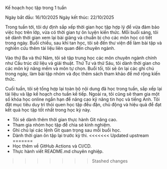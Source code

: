Kế hoạch học tập trong 1 tuần

Ngày bắt đầu: 16/10/2025
Ngày kết thúc: 22/10/2025

Trong tuần tới, tôi dự định sắp xếp thời gian học tập hợp lý để vừa đảm bảo việc học trên lớp, vừa có thời gian tự ôn luyện kiến thức. Mỗi buổi sáng, tôi sẽ dành thời gian xem lại bài giảng và chuẩn bị cho các môn học có tiết trong ngày. Buổi chiều, sau khi tan học, tôi sẽ đến thư viện để làm bài tập và nghiên cứu thêm tài liệu liên quan đến chuyên ngành.

Vào thứ Ba và thứ Năm, tôi sẽ tập trung học các môn chuyên ngành chính như Cấu trúc dữ liệu và giải thuật. Thứ Tư và thứ Sáu, tôi dành thời gian cho các môn kỹ năng mềm và môn tự chọn. Buổi tối, tôi sẽ ôn lại các ghi chú trong ngày, làm bài tập nhóm và đọc thêm sách tham khảo để mở rộng kiến thức.

Cuối tuần, tôi sẽ tổng hợp lại toàn bộ nội dung đã học trong tuần, sắp xếp lại tài liệu và lập kế hoạch cho tuần kế tiếp. Ngoài ra, tôi cũng sẽ tham gia một số khóa học online ngắn hạn để nâng cao kỹ năng tin học và tiếng Anh. Tôi đặt mục tiêu duy trì thói quen học tập đều đặn, chủ động và hiệu quả để đạt kết quả học tập tốt nhất trong học kỳ này.
- Tôi sẽ dành thêm thời gian thực hành Git nâng cao.
- Tham gia nhóm học tập để chia sẻ kinh nghiệm.
- Ghi chú lại các lệnh Git quan trọng sau mỗi buổi học.
- Dành thời gian ôn tập lại trước kỳ thi.
<<<<<<< Updated upstream
=======
- Học thêm về GitHub Actions và CI/CD.
- Thực hành viết README.md chuyên nghiệp.
>>>>>>> Stashed changes

